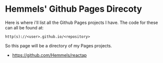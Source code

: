 # Hemmels' Github Pages Direcoty
Here is where i'll list all the Github Pages projects I have.
The code for these can all be found at:

    http(s)://<user>.github.io/<repository>
  
So this page will be a directory of my Pages projects.
* https://github.com/Hemmels/reactap
